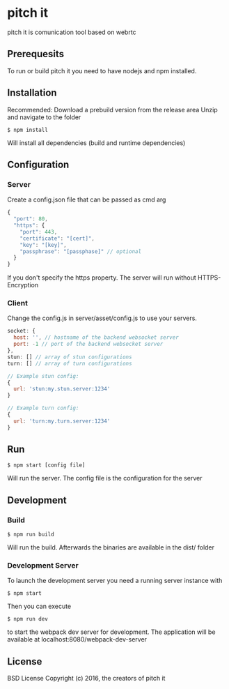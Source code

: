 # pitch it
pitch it is comunication tool based on webrtc
## Prerequesits
To run or build pitch it you need to have nodejs and npm installed.
## Installation
Recommended: Download a prebuild version from the release area
Unzip and navigate to the folder
```
$ npm install
```
Will install all dependencies (build and runtime dependencies)
## Configuration
### Server
Create a config.json file that can be passed as cmd arg
```javascript
{
  "port": 80,
  "https": {
    "port": 443,
    "certificate": "[cert]",
    "key": "[key]",
    "passphrase": "[passphase]" // optional
  }
}
```
If you don't specify the https property. The server will run without HTTPS-Encryption
### Client
Change the config.js in server/asset/config.js to use your servers.
```javascript
socket: {
  host: '', // hostname of the backend websocket server
  port: -1 // port of the backend websocket server
},
stun: [] // array of stun configurations
turn: [] // array of turn configurations

// Example stun config:
{
  url: 'stun:my.stun.server:1234'
}

// Example turn config:
{
  url: 'turn:my.turn.server:1234'
}
```
## Run
```
$ npm start [config file]
```
Will run the server. The config file is the configuration for the server

## Development

### Build
```
$ npm run build
```
Will run the build. Afterwards the binaries are available in the dist/ folder

### Development Server 
To launch the development server you need a running server instance with
```
$ npm start
```
Then you can execute
```
$ npm run dev
```
to start the webpack dev server for development.
The application will be available at localhost:8080/webpack-dev-server

## License
BSD License
Copyright (c) 2016, the creators of pitch it